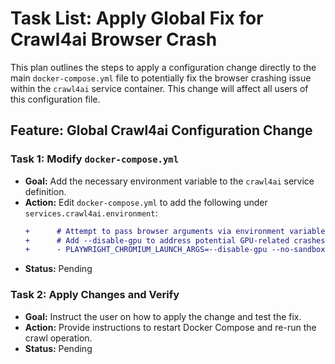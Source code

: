 # Task List: Apply Global Fix for Crawl4ai Browser Crash

This plan outlines the steps to apply a configuration change directly to the main `docker-compose.yml` file to potentially fix the browser crashing issue within the `crawl4ai` service container. This change will affect all users of this configuration file.

## Feature: Global Crawl4ai Configuration Change

### Task 1: Modify `docker-compose.yml`
- **Goal:** Add the necessary environment variable to the `crawl4ai` service definition.
- **Action:** Edit `docker-compose.yml` to add the following under `services.crawl4ai.environment`:
  ```diff
  +      # Attempt to pass browser arguments via environment variables
  +      # Add --disable-gpu to address potential GPU-related crashes in headless mode
  +      - PLAYWRIGHT_CHROMIUM_LAUNCH_ARGS=--disable-gpu --no-sandbox
  ```
- **Status:** Pending

### Task 2: Apply Changes and Verify
- **Goal:** Instruct the user on how to apply the change and test the fix.
- **Action:** Provide instructions to restart Docker Compose and re-run the crawl operation.
- **Status:** Pending